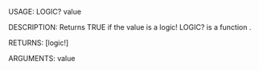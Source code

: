 USAGE:
     LOGIC? value 

DESCRIPTION:
     Returns TRUE if the value is a logic!
     LOGIC? is a function .

RETURNS: [logic!]

ARGUMENTS:
    value
